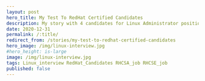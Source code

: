 ```yaml
---
layout: post
hero_title: My Test To RedHat Certified Candidates
description: My story with 4 candidates for Linux Administrator position, How I tested them, and why they all failed!
date: 2020-12-31
permalink: /:title/
redirect_from: /stories/my-test-to-redhat-certified-candidates
hero_image: /img/linux-interview.jpg
#hero_height: is-large
image: /img/linux-interview.jpg
tags: Linux_interview RedHat_Candidates RHCSA_job RHCSE_job
published: false
---
```


